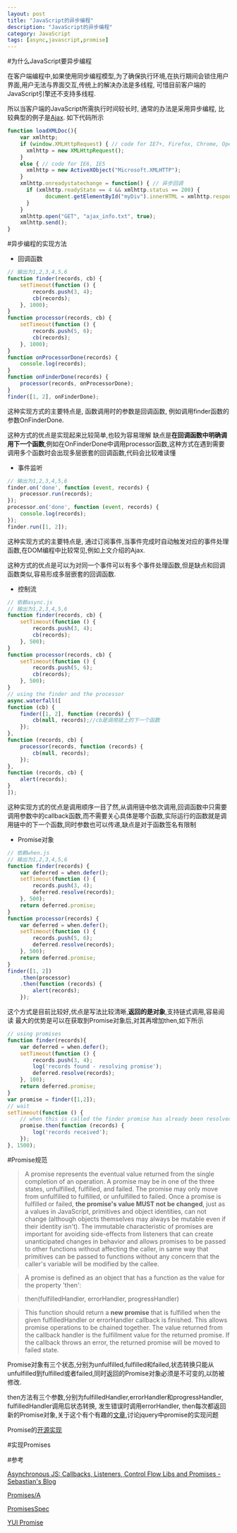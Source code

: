 ```yaml
---
layout: post
title: "JavaScript的异步编程"
description: "JavaScript的异步编程"
category: JavaScript
tags: [async,javascript,promise]
---
```


#为什么JavaScript要异步编程

在客户端编程中,如果使用同步编程模型,为了确保执行环境,在执行期间会锁住用户界面,用户无法与界面交互,传统上的解决办法是多线程, 可惜目前客户端的JavaScript引擎还不支持多线程.

所以当客户端的JavaScript所需执行时间较长时, 通常的办法是采用异步编程, 比较典型的例子是[Ajax](http://zh.wikipedia.org/wiki/AJAX). 如下代码所示

``` javascript
function loadXMLDoc(){
    var xmlhttp;
    if (window.XMLHttpRequest) { // code for IE7+, Firefox, Chrome, Opera, Safari
      xmlhttp = new XMLHttpRequest();
    } 
    else { // code for IE6, IE5
      xmlhttp = new ActiveXObject("Microsoft.XMLHTTP");
    }
    xmlhttp.onreadystatechange = function() { // 异步回调
      if (xmlhttp.readyState == 4 && xmlhttp.status == 200) {
            document.getElementById("myDiv").innerHTML = xmlhttp.responseText;
      }
    }
    xmlhttp.open("GET", "ajax_info.txt", true);
    xmlhttp.send();
}
```

#异步编程的实现方法
* 回调函数

```javascript
// 输出为1,2,3,4,5,6
function finder(records, cb) {
    setTimeout(function () {
        records.push(3, 4);
        cb(records);
    }, 1000);
}
function processor(records, cb) {
    setTimeout(function () {
        records.push(5, 6);
        cb(records);
    }, 1000);
}
function onProcessorDone(records) {
    console.log(records);
}
function onFinderDone(records) {
    processor(records, onProcessorDone);
}
finder([1, 2], onFinderDone);
```
这种实现方式的主要特点是, 函数调用时的参数是回调函数, 例如调用finder函数的参数OnFinderDone.

这种方式的优点是实现起来比较简单,也较为容易理解
缺点是**在回调函数中明确调用下一个函数**,例如在OnFinderDone中调用processor函数,这种方式在遇到需要调用多个函数时会出现多层嵌套的回调函数,代码会比较难读懂

* 事件监听

``` javascript
// 输出为1,2,3,4,5,6
finder.on('done', function (event, records) {
    processor.run(records);
});
processor.on('done', function (event, records) {
    console.log(records);
});
finder.run([1, 2]);
```
这种实现方式的主要特点是, 通过订阅事件,当事件完成时自动触发对应的事件处理函数,在DOM编程中比较常见,例如上文介绍的Ajax.

这种方式的优点是可以为对同一个事件可以有多个事件处理函数,但是缺点和回调函数类似,容易形成多层嵌套的回调函数.

* 控制流

``` javascript
// 依赖async.js
// 输出为1,2,3,4,5,6
function finder(records, cb) {
    setTimeout(function () {
        records.push(3, 4);
        cb(records);
    }, 500);
}
function processor(records, cb) {
    setTimeout(function () {
        records.push(5, 6);
        cb(records);
    }, 500);
}
// using the finder and the processor 
async.waterfall([
function (cb) {
    finder([1, 2], function (records) {
        cb(null, records);//cb是调用链上的下一个函数
    });
}, 
function (records, cb) {
    processor(records, function (records) {
        cb(null, records);
    });
}, 
function (records, cb) {
    alert(records);
}
]);
```
这种实现方式的优点是调用顺序一目了然,从调用链中依次调用,回调函数中只需要调用参数中的callback函数,而不需要关心具体是哪个函数,实际运行的函数就是调用链中的下一个函数,同时参数也可以传递,缺点是对于函数签名有限制

* Promise对象

``` javascript
// 依赖when.js
// 输出为1,2,3,4,5,6
function finder(records) {
    var deferred = when.defer();
    setTimeout(function () {
        records.push(3, 4);
        deferred.resolve(records);
    }, 500);
    return deferred.promise;
}
function processor(records) {
    var deferred = when.defer();
    setTimeout(function () {
        records.push(5, 6);
        deferred.resolve(records);
    }, 500);
    return deferred.promise;
}
finder([1, 2])
    .then(processor)
    .then(function (records) {
        alert(records);
    });
```
这个方式是目前比较好,优点是写法比较清晰,**返回的是对象**,支持链式调用,容易阅读
最大的优势是可以在获取到Promise对象后,对其再增加then,如下所示

``` javascript
// using promises
function finder(records){
    var deferred = when.defer();
    setTimeout(function () {
        records.push(3, 4);
        log('records found - resolving promise');
        deferred.resolve(records);
    }, 100);
    return deferred.promise;
}
var promise = finder([1,2]);
// wait 
setTimeout(function () {
    // when this is called the finder promise has already been resolved
    promise.then(function (records) {
        log('records received');        
    });
}, 1500);
```

#Promise规范
> A promise represents the eventual value returned from the single completion of an operation. A promise may be in one of the three states, unfulfilled, fulfilled, and failed. The promise may only move from unfulfilled to fulfilled, or unfulfilled to failed. Once a promise is fulfilled or failed, **the promise's value MUST not be changed**, just as a values in JavaScript, primitives and object identities, can not change (although objects themselves may always be mutable even if their identity isn't). The immutable characteristic of promises are important for avoiding side-effects from listeners that can create unanticipated changes in behavior and allows promises to be passed to other functions without affecting the caller, in same way that primitives can be passed to functions without any concern that the caller's variable will be modified by the callee.

> A promise is defined as an object that has a function as the value for the property 'then':

> then(fulfilledHandler, errorHandler, progressHandler)

> This function should return a **new promise** that is fulfilled when the given fulfilledHandler or errorHandler callback is finished. This allows promise operations to be chained together. The value returned from the callback handler is the fulfillment value for the returned promise. If the callback throws an error, the returned promise will be moved to failed state.

Promise对象有三个状态,分别为unfulfilled,fulfilled和failed,状态转换只能从unfulfilled到fulfilled或者failed,同时返回的Promise对象必须是不可变的,以防被修改.

then方法有三个参数,分别为fulfilledHandler,errorHandler和progressHandler, fulfilledHandler调用后状态转换, 发生错误时调用errorHandler, then每次都返回新的Promise对象,关于这个有个有趣的[文章](https://gist.github.com/domenic/3889970),讨论jquery中promise的实现问题

Promise的[开源实现](http://www.promisejs.org/implementations/)

#实现Promises
<script src="https://gist.github.com/agmi/9481930.js"></script>

#参考

[Asynchronous JS: Callbacks, Listeners, Control Flow Libs and Promises - Sebastian's Blog](http://sporto.github.io/blog/2012/12/09/callbacks-listeners-promises/)

[Promises/A](http://wiki.commonjs.org/wiki/Promises/A)

[PromisesSpec](http://promises-aplus.github.io/promises-spec/)

[YUI Promise](http://yuilibrary.com/yui/docs/promise/)
